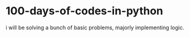 # 100-days-of-codes-in-python
i  will be solving a bunch of basic problems, majorly implementing logic.
